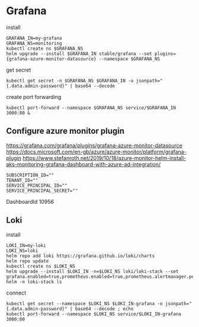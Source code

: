 # Grafana

install
```
GRAFANA_IN=my-grafana
GRAFANA_NS=monitoring
kubectl create ns $GRAFANA_NS
helm upgrade --install $GRAFANA_IN stable/grafana --set plugins={grafana-azure-monitor-datasource} --namespace $GRAFANA_NS
```

get secret
```
kubectl get secret -n $GRAFANA_NS $GRAFANA_IN -o jsonpath="{.data.admin-password}" | base64 --decode
```


create port forwarding
```
kubectl port-forward --namespace $GRAFANA_NS service/$GRAFANA_IN 3000:80 &
```

## Configure azure monitor plugin
https://grafana.com/grafana/plugins/grafana-azure-monitor-datasource
https://docs.microsoft.com/en-gb/azure/azure-monitor/platform/grafana-plugin
https://www.stefanroth.net/2019/10/18/azure-monitor-helm-install-aks-monitoring-grafana-dashboard-with-azure-ad-integration/

```
SUBSCRIPTION_ID=""
TENANT_ID=""
SERVICE_PRINCIPAL_ID=""
SERVICE_PRINCIPAL_SECRET=""
```

DashboardId
10956


## Loki

install
```
LOKI_IN=my-loki
LOKI_NS=loki
helm repo add loki https://grafana.github.io/loki/charts
helm repo update
kubectl create ns $LOKI_NS
helm upgrade --install $LOKI_IN -n=$LOKI_NS loki/loki-stack --set grafana.enabled=true,prometheus.enabled=true,prometheus.alertmanager.persistentVolume.enabled=false,prometheus.server.persistentVolume.enabled=false
helm -n loki-stack ls
```

connect
```
kubectl get secret --namespace $LOKI_NS $LOKI_IN-grafana -o jsonpath="{.data.admin-password}" | base64 --decode ; echo
kubectl port-forward --namespace $LOKI_NS service/$LOKI_IN-grafana 3000:80

```
